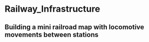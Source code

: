 # Railway_Infrastructure
## Building a mini railroad map with locomotive movements between stations
